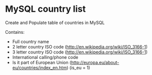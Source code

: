 MySQL country list
==================

Create and Populate table of countries in MySQL

Contains:
- Full country name
- 2 letter country ISO code (http://en.wikipedia.org/wiki/ISO_3166-1)
- 3 letter country ISO code (http://en.wikipedia.org/wiki/ISO_3166-1)
- International calling/phone code
- Is it part of European Union (http://europa.eu/about-eu/countries/index_en.htm) (is_eu = 1)